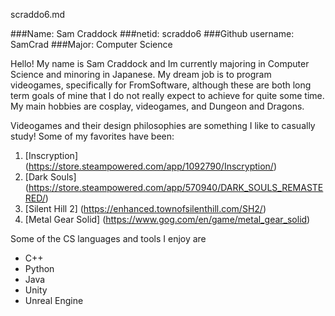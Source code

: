  scraddo6.md                                                                                                        
 
###Name: Sam Craddock
###netid: scraddo6
###Github username: SamCrad
###Major: Computer Science

Hello! My name is Sam Craddock and Im currently majoring in Computer Science
and minoring in Japanese. My dream job is to program videogames, specifically
for FromSoftware, although these are both long term goals of mine that I do
not really expect to achieve for quite some time. My main hobbies are cosplay,
videogames, and Dungeon and Dragons.

Videogames and their design philosophies are something I like to casually study!
Some of my favorites have been:
1. [Inscryption] (https://store.steampowered.com/app/1092790/Inscryption/)
2. [Dark Souls] (https://store.steampowered.com/app/570940/DARK_SOULS_REMASTERED/)
3. [Silent Hill 2] (https://enhanced.townofsilenthill.com/SH2/)
4. [Metal Gear Solid] (https://www.gog.com/en/game/metal_gear_solid)

Some of the CS languages and tools I enjoy are
* C++
* Python
* Java
* Unity
* Unreal Engine

